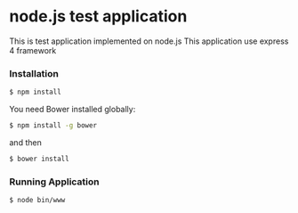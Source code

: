 node.js test application
================================

This is test application implemented on node.js
This application use express 4 framework


### Installation

```sh
$ npm install
```

You need Bower installed globally:

```sh
$ npm install -g bower
```

and then

```sh
$ bower install
```

### Running Application

```sh
$ node bin/www
```